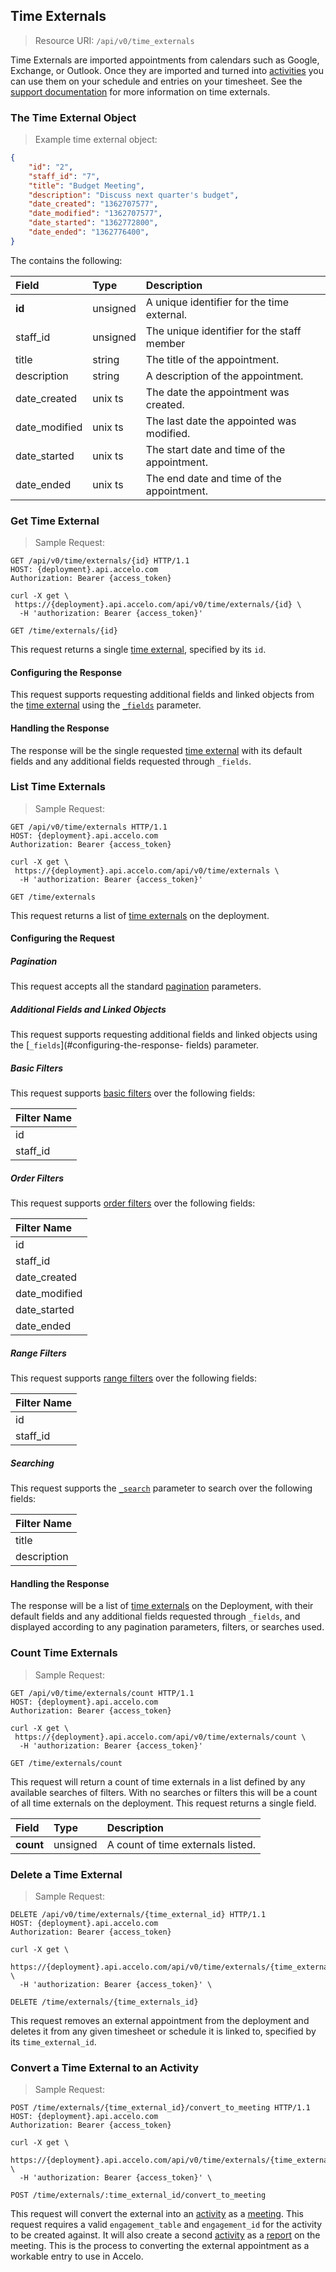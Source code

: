 ## Time Externals
> Resource URI: 
`/api/v0/time_externals`

Time Externals are imported appointments from calendars such as Google, Exchange, or Outlook. Once they are
imported and turned into [activities](#the-activity-object) you can use them on your schedule and entries on your
timesheet. See the [support documentation](https://help.accelo.com/guides/user/timers-timesheets-and-scheduling/schedules/external-appointments-in-your-schedule/) for more information on time externals.

### The Time External Object
> Example time external object:

```json
{
	"id": "2",
	"staff_id": "7",
	"title": "Budget Meeting",
	"description": "Discuss next quarter's budget",
	"date_created": "1362707577",
	"date_modified": "1362707577",
	"date_started": "1362772800",
	"date_ended": "1362776400",
}
```

The contains the following:

| Field | Type | Description |
|:-|:-|:-|
| **id** | unsigned | A unique identifier for the time external. |
| staff_id | unsigned | The unique identifier for the staff member |
| title | string | The title of the appointment. |
| description | string | A description of the appointment. |
| date_created | unix ts | The date the appointment was created. |
| date_modified | unix ts | The last date the appointed was modified. |
| date_started | unix ts | The start date and time of the appointment. |
| date_ended | unix ts | The end date and time of the appointment. |





### Get Time External 
> Sample Request: 

```http
GET /api/v0/time/externals/{id} HTTP/1.1
HOST: {deployment}.api.accelo.com
Authorization: Bearer {access_token}
```

```shell
curl -X get \ 
 https://{deployment}.api.accelo.com/api/v0/time/externals/{id} \
  -H 'authorization: Bearer {access_token}'
```

`GET /time/externals/{id}`

This request returns a single [time external](#the-time-external-object), specified by its `id`.

#### Configuring the Response

This request supports requesting additional fields and linked objects from the [time external](#the-time-external-object) 
using the [`_fields`](#configuring-the-response-fields) parameter.

#### Handling the Response

The response will be the single requested [time external](#the-time-external-object) with its default fields and any
additional fields requested through `_fields`.





### List Time Externals
> Sample Request:

```http
GET /api/v0/time/externals HTTP/1.1
HOST: {deployment}.api.accelo.com
Authorization: Bearer {access_token}
```

```shell
curl -X get \ 
 https://{deployment}.api.accelo.com/api/v0/time/externals \
  -H 'authorization: Bearer {access_token}'
```

`GET /time/externals`


This request returns a list of [time externals](#the-time-external-object) on the deployment.

#### Configuring the Request

##### Pagination

This request accepts all the standard [pagination](#configuring-the-response-pagination) parameters.

##### Additional Fields and Linked Objects

This request supports requesting additional fields and linked objects using the [`_fields`](#configuring-the-response-
fields) parameter.

##### Basic Filters

This request supports [basic filters](#filters-basic-filters) over the following fields:

| Filter Name |
|:-|
| id |
| staff_id |

##### Order Filters

This request supports [order filters](#filters-order-filters) over the following fields:

| Filter Name |
|:-|
| id |
| staff_id |
| date_created |
| date_modified |
| date_started |
| date_ended |

##### Range Filters

This request supports [range filters](#filters-range-filters) over the following fields:

| Filter Name |
|:-|
| id |
| staff_id |

##### Searching

This request supports the [`_search`](#configuring-the-response-searching) parameter to search over the following fields:

| Filter Name |
|:-|
| title |
| description |

#### Handling the Response


The response will be a list of [time externals](#the-time-external-object) on the Deployment, with their default fields and
any additional fields requested through `_fields`, and displayed according to any pagination parameters, filters, or
searches used.






### Count Time Externals
> Sample Request:

```http
GET /api/v0/time/externals/count HTTP/1.1
HOST: {deployment}.api.accelo.com
Authorization: Bearer {access_token}
```

```shell
curl -X get \ 
 https://{deployment}.api.accelo.com/api/v0/time/externals/count \
  -H 'authorization: Bearer {access_token}'
```


`GET /time/externals/count`

This request will return a count of time externals in a list defined by any available searches of filters.
With no searches or filters this will be a count of all time externals on the deployment. This request returns a single field.

| Field | Type | Description |
|:-|:-|:-|
| **count** | unsigned | A count of time externals listed. |






### Delete a Time External
> Sample Request: 

```http
DELETE /api/v0/time/externals/{time_external_id} HTTP/1.1
HOST: {deployment}.api.accelo.com
Authorization: Bearer {access_token}
```

```shell
curl -X get \
 https://{deployment}.api.accelo.com/api/v0/time/externals/{time_external_id} \
  -H 'authorization: Bearer {access_token}' \
```

`DELETE /time/externals/{time_externals_id}`

This request removes an external appointment from the deployment and deletes it from any given timesheet or schedule it
is linked to, specified by its `time_external_id`.






### Convert a Time External to an Activity
>Sample Request:

```http
POST /time/externals/{time_external_id}/convert_to_meeting HTTP/1.1
HOST: {deployment}.api.accelo.com
Authorization: Bearer {access_token}
```

```shell
curl -X get \
 https://{deployment}.api.accelo.com/api/v0/time/externals/{time_external_id}/convert_to_meeting \
  -H 'authorization: Bearer {access_token}' \
```


`POST /time/externals/:time_external_id/convert_to_meeting` 

This request will convert the external into an [activity](#the-activity-object) as a [meeting](#activity-medium). This 
request requires a valid `engagement_table` and `engagement_id` for the activity to be created against. It will also 
create a second [activity](#the-activity-object) as a [report](#activity-medium) on the meeting. This is the process
to converting the external appointment as a workable entry to use in Accelo.
